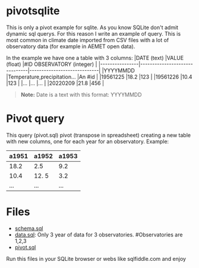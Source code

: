 # pivotsqlite
This is only a pivot example for sqlite.
As you know SQLite don't admit  dynamic sql querys. For this reason I write an example of query.
This is most common in climate date imported from CSV files with a lot of observatory data (for example in AEMET open data).

In the example we have one a table with 3 columns:
|DATE (text)     |VALUE   (float)                |#ID OBSERVATORY (integer)    |
|----------------|-------------------------------|-----------------------------|
|YYYYMMDD        |Temperature,precipitation...   |An #id                       |
|19561225        |18.2                           |123                          |
|19561226        |10.4                           |123                          |
|...             |...                            |...                          |
|20220209        |21.8                           |456                          |

> **Note:** Date is a text with this format: YYYYMMDD

# Pivot query
This query (pivot.sql) pivot (transpose in spreadsheet) creating a new table with new columns, one for each year for an observatory.
Example:

|a1951|a1952|a1953|
|-----|-----|-----|
|18.2 |2.5  |9.2  |
|10.4 |12. 5|3.2  |
|...  |...  |...  |



# Files
- [schema.sql](https://github.com/josemamira/pivotsqlite/blob/main/schema.sql)
- [data.sql](https://github.com/josemamira/pivotsqlite/blob/main/data.sql): Only 3 year of data for 3 observatories. #Observatories are 1,2,3
- [pivot.sql](https://github.com/josemamira/pivotsqlite/blob/main/pivot.sql)


Run this files in your SQLite browser or webs like sqlfiddle.com and enjoy

